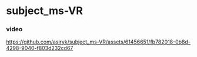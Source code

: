 # subject_ms-VR

### video



https://github.com/asiryk/subject_ms-VR/assets/61456651/fb782018-0b8d-4298-9040-f803d232cd67

